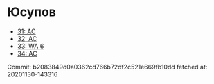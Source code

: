 # Юсупов
- [31: AC](31.md)
- [32: AC](32.md)
- [33: WA 6](33.md)
- [34: AC](34.md)

Commit: b2083849d0a0362cd766b72df2c521e669fb10dd
 fetched at: 20201130-143316
